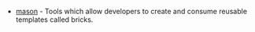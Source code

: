 - [mason](https://github.com/felangel/mason) - Tools which allow developers to create and consume reusable templates called bricks.
